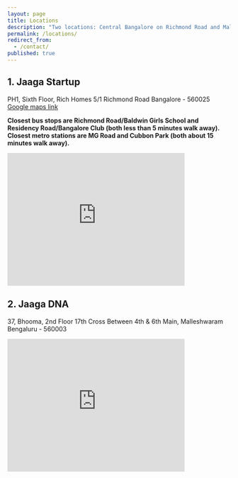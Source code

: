 ```yaml
---
layout: page
title: Locations
description: "Two locations: Central Bangalore on Richmond Road and Malleshwaram"
permalink: /locations/
redirect_from:
  - /contact/
published: true
---
```


## 1. Jaaga Startup
PH1, Sixth Floor, Rich Homes
5/1 Richmond Road
Bangalore - 560025
[Google maps link](https://goo.gl/maps/pfCoZAT3kXA2)

**Closest bus stops are Richmond Road/Baldwin Girls School and Residency Road/Bangalore Club (both less than 5 minutes walk away). Closest metro stations are MG Road and Cubbon Park (both about 15 minutes walk away).**

<div class="google-maps">
<iframe src="https://www.google.com/maps/embed?pb=!1m18!1m12!1m3!1d3888.0956226747107!2d77.59784541456058!3d12.965732690859697!2m3!1f0!2f0!3f0!3m2!1i1024!2i768!4f13.1!3m3!1m2!1s0x3bae15d1575610e1%3A0x623c9342a16779b0!2sJaaga+Startup!5e0!3m2!1sen!2sin!4v1488196324494" width="400" height="300" frameborder="0" style="border:0" allowfullscreen></iframe>
</div>

## 2. Jaaga DNA
37, Bhooma, 2nd Floor 17th Cross
Between 4th & 6th Main, Malleshwaram 
Bengaluru - 560003

<div class="google-maps">
<iframe src="https://www.google.com/maps/embed?pb=!1m18!1m12!1m3!1d3887.4446525160415!2d77.56555931456109!3d13.007331890832424!2m3!1f0!2f0!3f0!3m2!1i1024!2i768!4f13.1!3m3!1m2!1s0x3bae162c7618a819%3A0x6678b09b306da5d9!2sJaaga+DNA!5e0!3m2!1sen!2sin!4v1488196292909" width="400" height="300" frameborder="0" style="border:0" allowfullscreen></iframe>
</div>